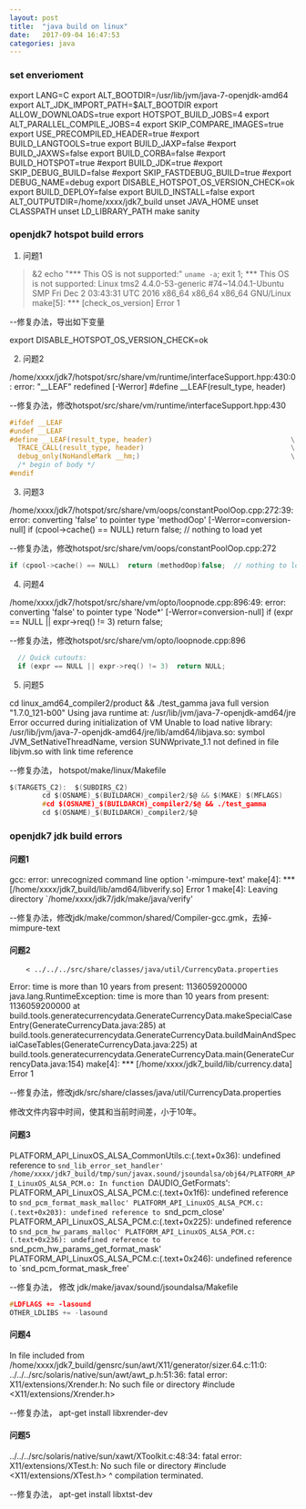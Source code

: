 ```yaml
---
layout: post
title:  "java build on linux"
date:   2017-09-04 16:47:53
categories: java
---
```

### set enverioment

export LANG=C
export ALT_BOOTDIR=/usr/lib/jvm/java-7-openjdk-amd64
export ALT_JDK_IMPORT_PATH=$ALT_BOOTDIR
export ALLOW_DOWNLOADS=true
export HOTSPOT_BUILD_JOBS=4
export ALT_PARALLEL_COMPILE_JOBS=4
export SKIP_COMPARE_IMAGES=true
export USE_PRECOMPILED_HEADER=true
#export BUILD_LANGTOOLS=true
export BUILD_JAXP=false
#export BUILD_JAXWS=false
export BUILD_CORBA=false
#export BUILD_HOTSPOT=true
#export BUILD_JDK=true
#export SKIP_DEBUG_BUILD=false
#export SKIP_FASTDEBUG_BUILD=true
#export DEBUG_NAME=debug
export DISABLE_HOTSPOT_OS_VERSION_CHECK=ok
export BUILD_DEPLOY=false
export BUILD_INSTALL=false
export ALT_OUTPUTDIR=/home/xxxx/jdk7_build
unset JAVA_HOME
unset CLASSPATH
unset LD_LIBRARY_PATH
make sanity


### openjdk7 hotspot build errors

1. 问题1  

>&2 echo "*** This OS is not supported:" `uname -a`; exit 1;
*** This OS is not supported: Linux tms2 4.4.0-53-generic #74~14.04.1-Ubuntu SMP Fri Dec 2 03:43:31 UTC 2016 x86_64 x86_64 x86_64 GNU/Linux
make[5]: *** [check_os_version] Error 1

--修复办法，导出如下变量

export DISABLE_HOTSPOT_OS_VERSION_CHECK=ok

2. 问题2 

/home/xxxx/jdk7/hotspot/src/share/vm/runtime/interfaceSupport.hpp:430:0: error: "__LEAF" redefined [-Werror]
 #define __LEAF(result_type, header) 

--修复办法，修改hotspot/src/share/vm/runtime/interfaceSupport.hpp:430
```c
#ifdef __LEAF
#undef __LEAF
#define __LEAF(result_type, header)                                  \
  TRACE_CALL(result_type, header)                                    \
  debug_only(NoHandleMark __hm;)                                     \
  /* begin of body */
#endif
```

3. 问题3

/home/xxxx/jdk7/hotspot/src/share/vm/oops/constantPoolOop.cpp:272:39: error: converting 'false' to pointer type 'methodOop' [-Werror=conversion-null]
   if (cpool->cache() == NULL)  return false;  // nothing to load yet

--修复办法，修改hotspot/src/share/vm/oops/constantPoolOop.cpp:272

```c
if (cpool->cache() == NULL)  return (methodOop)false;  // nothing to load yet
```

4. 问题4 

/home/xxxx/jdk7/hotspot/src/share/vm/opto/loopnode.cpp:896:49: error: converting 'false' to pointer type 'Node*' [-Werror=conversion-null]
   if (expr == NULL || expr->req() != 3)  return false;

--修复办法，修改hotspot/src/share/vm/opto/loopnode.cpp:896

```c
  // Quick cutouts:
  if (expr == NULL || expr->req() != 3)  return NULL;
```

5. 问题5 

cd linux_amd64_compiler2/product && ./test_gamma
java full version "1.7.0_121-b00"
Using java runtime at: /usr/lib/jvm/java-7-openjdk-amd64/jre
Error occurred during initialization of VM
Unable to load native library: /usr/lib/jvm/java-7-openjdk-amd64/jre/lib/amd64/libjava.so: symbol JVM_SetNativeThreadName, version SUNWprivate_1.1 not defined in file libjvm.so with link time reference

--修复办法， hotspot/make/linux/Makefile

```c
$(TARGETS_C2):  $(SUBDIRS_C2)
        cd $(OSNAME)_$(BUILDARCH)_compiler2/$@ && $(MAKE) $(MFLAGS)
        #cd $(OSNAME)_$(BUILDARCH)_compiler2/$@ && ./test_gamma
        cd $(OSNAME)_$(BUILDARCH)_compiler2/$@
```

### openjdk7 jdk build errors

#### 问题1

gcc: error: unrecognized command line option '-mimpure-text'
make[4]: *** [/home/xxxx/jdk7_build/lib/amd64/libverify.so] Error 1
make[4]: Leaving directory `/home/xxxx/jdk7/jdk/make/java/verify'


--修复办法，修改jdk/make/common/shared/Compiler-gcc.gmk，去掉-mimpure-text

#### 问题2

		< ../../../src/share/classes/java/util/CurrencyData.properties
Error: time is more than 10 years from present: 1136059200000
java.lang.RuntimeException: time is more than 10 years from present: 1136059200000
	at build.tools.generatecurrencydata.GenerateCurrencyData.makeSpecialCaseEntry(GenerateCurrencyData.java:285)
	at build.tools.generatecurrencydata.GenerateCurrencyData.buildMainAndSpecialCaseTables(GenerateCurrencyData.java:225)
	at build.tools.generatecurrencydata.GenerateCurrencyData.main(GenerateCurrencyData.java:154)
make[4]: *** [/home/xxxx/jdk7_build/lib/currency.data] Error 1

--修复办法，修改jdk/src/share/classes/java/util/CurrencyData.properties

修改文件内容中时间，使其和当前时间差，小于10年。

#### 问题3

PLATFORM_API_LinuxOS_ALSA_CommonUtils.c:(.text+0x36): undefined reference to `snd_lib_error_set_handler'
/home/xxxx/jdk7_build/tmp/sun/javax.sound/jsoundalsa/obj64/PLATFORM_API_LinuxOS_ALSA_PCM.o: In function `DAUDIO_GetFormats':
PLATFORM_API_LinuxOS_ALSA_PCM.c:(.text+0x1f6): undefined reference to `snd_pcm_format_mask_malloc'
PLATFORM_API_LinuxOS_ALSA_PCM.c:(.text+0x203): undefined reference to `snd_pcm_close'
PLATFORM_API_LinuxOS_ALSA_PCM.c:(.text+0x225): undefined reference to `snd_pcm_hw_params_malloc'
PLATFORM_API_LinuxOS_ALSA_PCM.c:(.text+0x236): undefined reference to `snd_pcm_hw_params_get_format_mask'
PLATFORM_API_LinuxOS_ALSA_PCM.c:(.text+0x246): undefined reference to `snd_pcm_format_mask_free'


--修复办法， 修改 jdk/make/javax/sound/jsoundalsa/Makefile
```c
#LDFLAGS += -lasound
OTHER_LDLIBS += -lasound
```

#### 问题4

In file included from /home/xxxx/jdk7_build/gensrc/sun/awt/X11/generator/sizer.64.c:11:0:
../../../src/solaris/native/sun/awt/awt_p.h:51:36: fatal error: X11/extensions/Xrender.h: No such file or directory
 #include <X11/extensions/Xrender.h>
 
--修复办法， apt-get install libxrender-dev

#### 问题5

../../../src/solaris/native/sun/xawt/XToolkit.c:48:34: fatal error: X11/extensions/XTest.h: No such file or directory
 #include <X11/extensions/XTest.h>
                                  ^
compilation terminated.

--修复办法， apt-get install libxtst-dev
